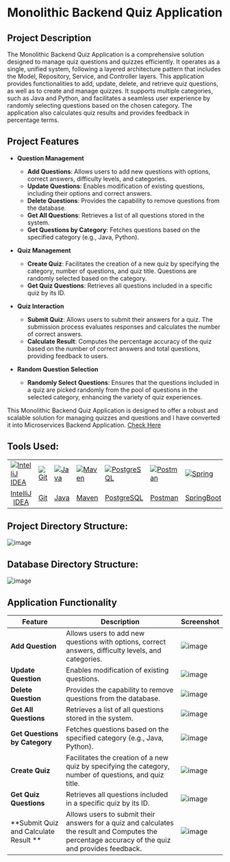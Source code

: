 # Monolithic Backend Quiz Application

## Project Description

The Monolithic Backend Quiz Application is a comprehensive solution designed to manage quiz questions and quizzes efficiently. It operates as a single, unified system, following a layered architecture pattern that includes the Model, Repository, Service, and Controller layers. This application provides functionalities to add, update, delete, and retrieve quiz questions, as well as to create and manage quizzes. It supports multiple categories, such as Java and Python, and facilitates a seamless user experience by randomly selecting questions based on the chosen category. The application also calculates quiz results and provides feedback in percentage terms.

## Project Features

- **Question Management**
  - **Add Questions**: Allows users to add new questions with options, correct answers, difficulty levels, and categories.
  - **Update Questions**: Enables modification of existing questions, including their options and correct answers.
  - **Delete Questions**: Provides the capability to remove questions from the database.
  - **Get All Questions**: Retrieves a list of all questions stored in the system.
  - **Get Questions by Category**: Fetches questions based on the specified category (e.g., Java, Python).

- **Quiz Management**
  - **Create Quiz**: Facilitates the creation of a new quiz by specifying the category, number of questions, and quiz title. Questions are randomly selected based on the category.
  - **Get Quiz Questions**: Retrieves all questions included in a specific quiz by its ID.

- **Quiz Interaction**
  - **Submit Quiz**: Allows users to submit their answers for a quiz. The submission process evaluates responses and calculates the number of correct answers.
  - **Calculate Result**: Computes the percentage accuracy of the quiz based on the number of correct answers and total questions, providing feedback to users.

- **Random Question Selection**
  - **Randomly Select Questions**: Ensures that the questions included in a quiz are picked randomly from the pool of questions in the selected category, enhancing the variety of quiz experiences.

This Monolithic Backend Quiz Application is designed to offer a robust and scalable solution for managing quizzes and questions and I have converted it into Microservices Backend Application. [Check Here](https://github.com/dhrupad17/QuizAppUsingMicroservices)

## Tools Used:

<p align="center">
  <a href="https://skillicons.dev">
    <table>
      <tr>
        <td><img src="https://skillicons.dev/icons?i=idea" alt="IntelliJ IDEA" /></td>
        <td><img src="https://skillicons.dev/icons?i=git" alt="Git" /></td>
        <td><img src="https://skillicons.dev/icons?i=java" alt="Java" /></td>
        <td><img src="https://skillicons.dev/icons?i=maven" alt="Maven" /></td>
        <td><img src="https://skillicons.dev/icons?i=postgres" alt="PostgreSQL" /></td>
        <td><img src="https://skillicons.dev/icons?i=postman" alt="Postman" /></td>
        <td><img src="https://skillicons.dev/icons?i=spring" alt="Spring" /></td>
      </tr>
      <tr>
        <td align="center">IntelliJ IDEA</td>
        <td align="center">Git</td>
        <td align="center">Java</td>
        <td align="center">Maven</td>
        <td align="center">PostgreSQL</td>
        <td align="center">Postman</td>
        <td align="center">SpringBoot</td>
      </tr>
    </table>
  </a>
</p>


## Project Directory Structure:

![image](https://github.com/user-attachments/assets/c1d3a123-dcfe-4af3-85c0-81d894f2fc4d)

## Database Directory Structure:

![image](https://github.com/user-attachments/assets/4474994a-0992-459b-9caf-8ca8baa37405)

## Application Functionality

| **Feature**       | **Description**                                                      | **Screenshot** |
|-------------------|----------------------------------------------------------------------|----------------|
| **Add Question**  | Allows users to add new questions with options, correct answers, difficulty levels, and categories. | ![image](https://github.com/user-attachments/assets/f123d359-e6cc-44b7-9683-edf045541487) |
| **Update Question** | Enables modification of existing questions. | ![image](https://github.com/user-attachments/assets/ade87173-566e-4683-8bc5-d683917732de) |
| **Delete Question** | Provides the capability to remove questions from the database. | ![image](https://github.com/user-attachments/assets/28dd34a9-9184-49d5-ab13-500435e87f75) |
| **Get All Questions** | Retrieves a list of all questions stored in the system.|![image](https://github.com/user-attachments/assets/5d643f1d-fd65-45cb-aef0-7b83812ca847) |
| **Get Questions by Category** | Fetches questions based on the specified category (e.g., Java, Python).| ![image](https://github.com/user-attachments/assets/a446eec8-2fe4-46c0-86e2-fbd75b113ae6) |
| **Create Quiz** | Facilitates the creation of a new quiz by specifying the category, number of questions, and quiz title. | ![image](https://github.com/user-attachments/assets/71a604b8-eacd-4d8f-b3aa-83f68313da9a) |
| **Get Quiz Questions** | Retrieves all questions included in a specific quiz by its ID. | ![image](https://github.com/user-attachments/assets/579b555e-71c0-47d6-a1d6-5499f297ef91) |
| **Submit Quiz and Calculate Result ** | Allows users to submit their answers for a quiz and calculates the result and Computes the percentage accuracy of the quiz and provides feedback. | ![image](https://github.com/user-attachments/assets/6c1eccfb-f8b7-4e24-ab08-f66bc975b6a4) |







